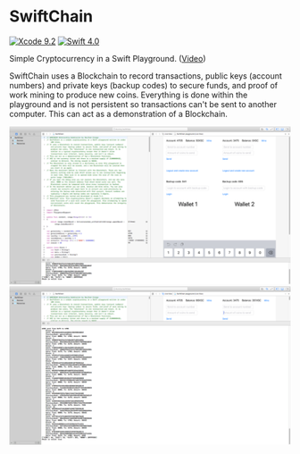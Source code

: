 # SwiftChain

[![Xcode 9.2](https://img.shields.io/badge/Xcode-9.2-brightgreen.svg)](https://developer.apple.com/news/releases/) [![Swift 4.0](https://img.shields.io/badge/Swift-4.0-brightgreen.svg)](https://swift.org/blog/swift-4-0-released/)


Simple Cryptocurrency in a Swift Playground. ([Video](https://youtu.be/4i_TtI5YmCs))

SwiftChain uses a Blockchain to record transactions, public keys (account numbers) and private keys (backup codes) to secure funds, and proof of work mining to produce new coins. Everything is done within the playground and is not persistent so transactions can't be sent to another computer. This can act as a demonstration of a Blockchain.

![Screenshot 1](screenshot1.png)
![Screenshot 2](screenshot2.png)